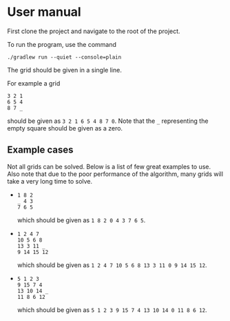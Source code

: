 # User manual

First clone the project and navigate to the root of the project. 

To run the program, use the command

```
./gradlew run --quiet --console=plain
```

The grid should be given in a single line. 

For example a grid
```
3 2 1
6 5 4
8 7 _
```

should be given as `3 2 1 6 5 4 8 7 0`. Note that the `_` representing the empty square should be given as a zero.  

## Example cases

Not all grids can be solved. Below is a list of few great examples to use. 
Also note that due to the poor performance of the algorithm, many grids will take a very long time to solve. 

* ```
  1 8 2
  _ 4 3
  7 6 5
  ```
  which should be given as `1 8 2 0 4 3 7 6 5`.

* ```
  1 2 4 7
  10 5 6 8
  13 3 11 _
  9 14 15 12
  ```
  which should be given as `1 2 4 7 10 5 6 8 13 3 11 0 9 14 15 12`.

* ```
  5 1 2 3
  9 15 7 4
  13 10 14 _
  11 8 6 12
  ```
  which should be given as `5 1 2 3 9 15 7 4 13 10 14 0 11 8 6 12`.
